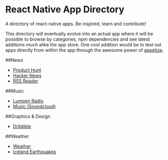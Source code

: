 # React Native App Directory
A directory of react-native apps. Be inspired, learn and contribute!

This directory will eventually evolve into an actual app where it will be possible to browse by categories, npm dependencies and see latest additions much alike the app store. One cool addition would be to test out apps directly from within the app through the awesome power of [appetize](https://appetize.io/).

##News
- [Product Hunt](https://github.com/rkho/product-hunt-react-native)
- [Hacker News](https://github.com/iSimar/HackerNews-React-Native)
- [RSS Reader](https://github.com/christopherdro/react-native-rss-reader)

##Music
- [Lumpen Radio](https://github.com/jhabdas/lumpen-radio)
- [Music (Soundcloud)](https://github.com/nhayflick/ReactNativeMusic)

##Graphics & Design
- [Dribbble](https://github.com/catalinmiron/react-native-dribbble-app)

##Weather
- [Weather](https://github.com/shevawen/react-native-weather-app)
- [Iceland Earthquakes](https://github.com/paranoida/IcelandEarthquakes)
